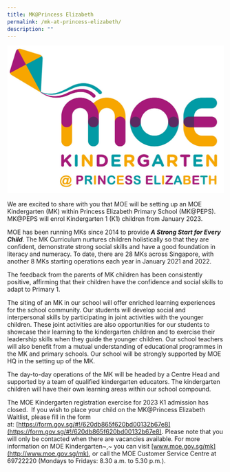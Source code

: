 ```yaml
---
title: MK@Princess Elizabeth
permalink: /mk-at-princess-elizabeth/
description: ""
---
```

![](/images/mkpeps.jpg)

We are excited to share with you that MOE will be setting up an MOE Kindergarten (MK) within Princess Elizabeth Primary School (MK@PEPS). MK@PEPS will enrol Kindergarten 1 (K1) children from January 2023. 

MOE has been running MKs since 2014 to provide **_A Strong Start for Every Child_**. The MK Curriculum nurtures children holistically so that they are confident, demonstrate strong social skills and have a good foundation in literacy and numeracy. To date, there are 28 MKs across Singapore, with another 8 MKs starting operations each year in January 2021 and 2022.

The feedback from the parents of MK children has been consistently positive, affirming that their children have the confidence and social skills to adapt to Primary 1.

The siting of an MK in our school will offer enriched learning experiences for the school community. Our students will develop social and interpersonal skills by participating in joint activities with the younger children. These joint activities are also opportunities for our students to showcase their learning to the kindergarten children and to exercise their leadership skills when they guide the younger children. Our school teachers will also benefit from a mutual understanding of educational programmes in the MK and primary schools. Our school will be strongly supported by MOE HQ in the setting up of the MK. 

The day-to-day operations of the MK will be headed by a Centre Head and supported by a team of qualified kindergarten educators. The kindergarten children will have their own learning areas within our school compound.

The MOE Kindergarten registration exercise for 2023 K1 admission has closed.  If you wish to place your child on the MK@Princess Elizabeth Waitlist, please fill in the form at: [https://form.gov.sg/#!/620db865f620bd00132b67e8](https://form.gov.sg/#!/620db865f620bd00132b67e8). Please note that you will only be contacted when there are vacancies available. For more information on MOE Kindergarten~,~ you can visit [www.moe.gov.sg/mk](http://www.moe.gov.sg/mk), or call the MOE Customer Service Centre at 69722220 (Mondays to Fridays: 8.30 a.m. to 5.30 p.m.).

